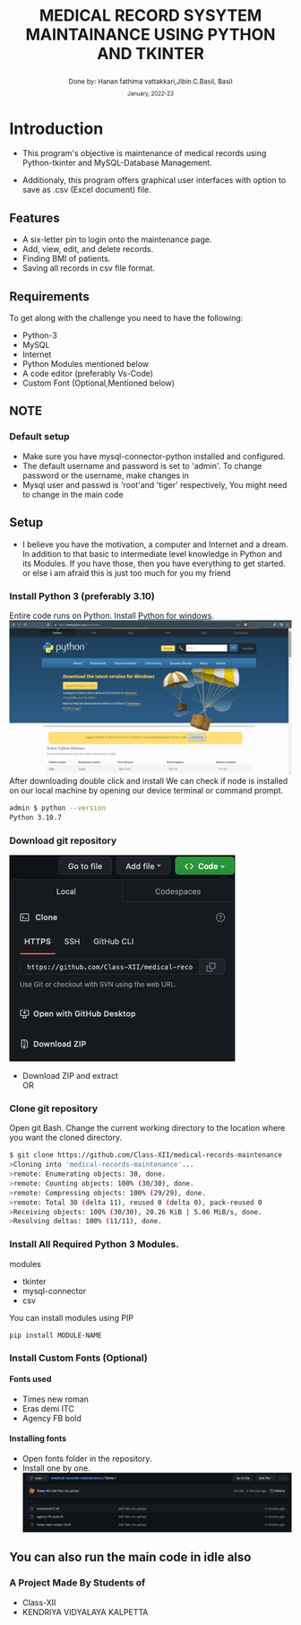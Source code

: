 
<div align="center">

  <h1> MEDICAL RECORD SYSYTEM MAINTAINANCE USING PYTHON AND TKINTER</h1>

  <sub>Done by: <a>Hanan fathima vattakkari,Jibin.C.Basil, Basil</a><br>
<small> January, 2022-23</small></sub>

</div>

# Introduction
- This program's objective is      maintenance of medical records using Python-tkinter and MySQL-Database Management.

- Additionaly, this program offers graphical user interfaces with option to save as .csv (Excel document) file.

## Features

- A six-letter pin to login onto the maintenance page.
- Add, view, edit, and delete records.
- Finding BMI of patients.
- Saving all records in csv file format.

## Requirements
To get along with the challenge you need to have the following:
- Python-3
- MySQL
- Internet
- Python Modules mentioned below
- A code editor (preferably Vs-Code)
- Custom Font (Optional,Mentioned below)

## NOTE

### Default setup
- Make sure you have mysql-connector-python installed and configured.
- The default username and password is set to 'admin'. To change password or the username, make changes in 
- Mysql user and passwd is 'root'and 'tiger' respectively, You might need to change in the main code

## Setup
- I believe you have the motivation, a computer and Internet and a dream. In addition to that basic to intermediate level knowledge in Python and its Modules. If you have those, then you have everything to get started.
or else i am afraid this is just too much for you my friend

### Install Python 3 (preferably 3.10)
Entire code runs on Python. Install [Python for windows](https://www.python.org/downloads/).
![Python download](IMAGE/download_python.png)
After downloading double click and install
We can check if node is installed on our local machine by opening our device terminal or command prompt.

```sh
admin $ python --version
Python 3.10.7
```
### Download git repository
![Download repository](IMAGE/repository.png)
- Download ZIP and extract 
  <div>OR<div>
### Clone git repository
Open git Bash.
Change the current working directory to the location where you want the cloned directory.
```sh
$ git clone https://github.com/Class-XII/medical-records-maintenance
>Cloning into 'medical-records-maintenance'...
>remote: Enumerating objects: 30, done.
>remote: Counting objects: 100% (30/30), done.
>remote: Compressing objects: 100% (29/29), done.
>remote: Total 30 (delta 11), reused 0 (delta 0), pack-reused 0
>Receiving objects: 100% (30/30), 20.26 KiB | 5.06 MiB/s, done.
>Resolving deltas: 100% (11/11), done.
```
### Install All Required Python 3 Modules.
modules
- tkinter
- mysql-connector
- csv

You can install modules using PIP

```
pip install MODULE-NAME
```
### Install Custom Fonts (Optional)

#### Fonts used
- Times new roman
- Eras demi ITC
- Agency FB bold

#### Installing fonts
- Open fonts folder in the repository.
- Install one by one.
![installing fonts](IMAGE/font.png)

## You can also run the main code in idle also 

### A Project Made By Students of 
- Class-XII 
- KENDRIYA VIDYALAYA KALPETTA
